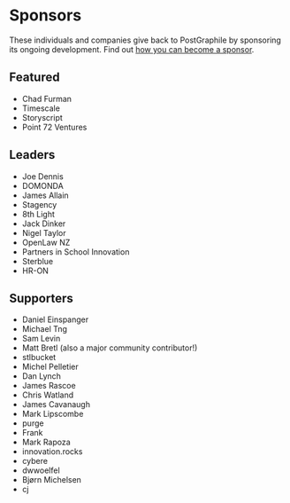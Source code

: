 # Sponsors

These individuals and companies give back to PostGraphile by sponsoring its
ongoing development. Find out [how you can become a
sponsor](https://graphile.org/sponsor/).

## Featured

- Chad Furman
- Timescale
- Storyscript
- Point 72 Ventures

## Leaders

- Joe Dennis
- DOMONDA
- James Allain
- Stagency
- 8th Light
- Jack Dinker
- Nigel Taylor
- OpenLaw NZ
- Partners in School Innovation
- Sterblue
- HR-ON

## Supporters

- Daniel Einspanger
- Michael Tng
- Sam Levin
- Matt Bretl (also a major community contributor!)
- stlbucket
- Michel Pelletier
- Dan Lynch
- James Rascoe
- Chris Watland
- James Cavanaugh
- Mark Lipscombe
- purge
- Frank
- Mark Rapoza
- innovation.rocks
- cybere
- dwwoelfel
- Bjørn Michelsen
- cj
